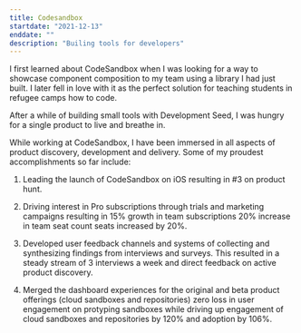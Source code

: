 ```yaml
---
title: Codesandbox
startdate: "2021-12-13"
enddate: ""
description: "Builing tools for developers"
---
```


I first learned about CodeSandbox when I was looking for a way to showcase component composition to my team using a library I had just built. I later fell in love with it as the perfect solution for teaching students in refugee camps how to code. 

After a while of building small tools with Development Seed, I was hungry for a single product to live and breathe in. 

While working at CodeSandbox, I have been immersed in all aspects of product discovery, development and delivery. Some of my proudest accomplishments so far include:


1.  Leading the launch of CodeSandbox on iOS resulting in #3 on product hunt.

2.  Driving interest in Pro subscriptions through trials and marketing campaigns resulting in 15% growth in team subscriptions 20% increase in team seat count seats increased by 20%.

3. Developed user feedback channels and systems of collecting and synthesizing findings from interviews and surveys. This resulted in a steady stream of 3 interviews a week and direct feedback on active product discovery.

4. Merged the dashboard experiences for the original and beta product offerings (cloud sandboxes and repositories) zero loss in user engagement on protyping sandboxes while driving up engagement of cloud sandboxes and repositories by 120% and adoption by 106%.

    
